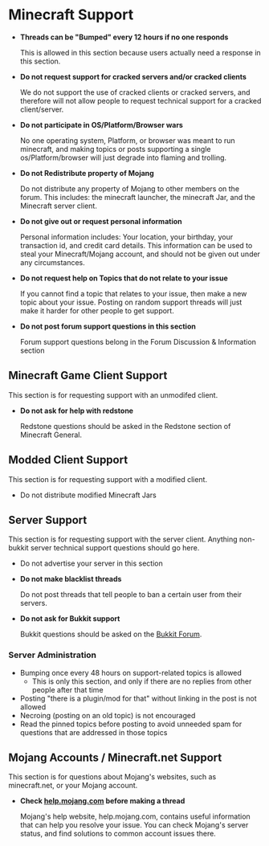 # Minecraft Support

* __Threads can be "Bumped" every 12 hours if no one responds__

    This is allowed in this section because users actually need a response in this section.

* __Do not request support for cracked servers and/or cracked clients__

    We do not support the use of cracked clients or cracked servers, and therefore will not allow people to request technical support for a cracked client/server.

* __Do not participate in OS/Platform/Browser wars__

    No one operating system, Platform, or browser was meant to run minecraft, and making topics or posts supporting a single os/Platform/browser will just degrade into flaming and trolling.
    
* __Do not Redistribute property of Mojang__

    Do not distribute any property of Mojang to other members on the forum. This includes: the minecraft launcher, the minecraft Jar, and the Minecraft server client.

* __Do not give out or request personal information__

    Personal information includes: Your location, your birthday, your transaction id, and credit card details. This information can be used to steal your Minecraft/Mojang account, and should not be given out under any circumstances.

* __Do not request help on Topics that do not relate to your issue__

    If you cannot find a topic that relates to your issue, then make a new topic about your issue. Posting on random support threads will just make it harder for other people to get support.
    
* __Do not post forum support questions in this section__

    Forum support questions belong in the Forum Discussion & Information section


## Minecraft Game Client Support

This section is for requesting support with an unmodifed client.

* __Do not ask for help with redstone__

    Redstone questions should be asked in the Redstone section of Minecraft General.
    

## Modded Client Support

This section is for requesting support with a modified client.

* Do not distribute modified Minecraft Jars

## Server Support

This section is for requesting support with the server client. Anything non-bukkit server technical support questions should go here.

* Do not advertise your server in this section
* __Do not make blacklist threads__

    Do not post threads that tell people to ban a certain user from their servers. 
    
* __Do not ask for Bukkit support__

    Bukkit questions should be asked on the [Bukkit Forum](http://forums.bukkit.org/forums/bukkit-help.6/).
    
### Server Administration

* Bumping once every 48 hours on support-related topics is allowed
    * This is only this section, and only if there are no replies from other people after that time
* Posting "there is a plugin/mod for that" without linking in the post is not allowed
* Necroing (posting on an old topic) is not encouraged
* Read the pinned topics before posting to avoid unneeded spam for questions that are addressed in those topics



## Mojang Accounts / Minecraft.net Support

This section is for questions about Mojang's websites, such as minecraft.net, or your Mojang account. 

* __Check [help.mojang.com](http://help.mojang.com) before making a thread__

    Mojang's help website, help.mojang.com, contains useful information that can help you resolve your issue. You can check Mojang's server status, and find solutions to common account issues there.
